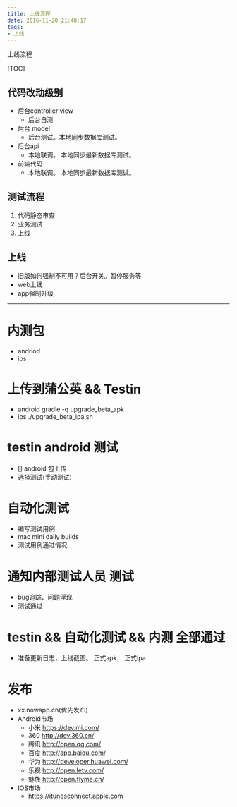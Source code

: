 ```yaml
---
title: 上线流程
date: 2016-11-20 21:40:17
tags: 
- 上线
---
```


上线流程
<!--more-->

[TOC]
## 代码改动级别
-  后台controller view
    - 后台自测
- 后台 model
    - 后台测试。本地同步数据库测试。
- 后台api 
    - 本地联调。 本地同步最新数据库测试。
- 前端代码
    - 本地联调。 本地同步最新数据库测试。
## 测试流程
1. 代码静态审查
2. 业务测试
3. 上线
## 上线
- 旧版如何强制不可用？后台开关。暂停服务等
- web上线
- app强制升级
- - - - --
# 内测包
- andriod
- ios
#  上传到蒲公英 && Testin
- android gradle -q upgrade_beta_apk
- ios  ./upgrade_beta_ipa.sh
#  testin android 测试
- [] android 包上传
- 选择测试(手动测试)
#  自动化测试
- 编写测试用例
- mac mini  daily builds
- 测试用例通过情况
# 通知内部测试人员 测试
- bug追踪、问题浮现
- 测试通过
# testin && 自动化测试 && 内测 全部通过
- 准备更新日志，上线截图。 正式apk， 正式ipa
# 发布
- xx.nowapp.cn(优先发布)
- Android市场
    - 小米 https://dev.mi.com/
    - 360 http://dev.360.cn/
    - 腾讯 http://open.qq.com/
    - 百度 http://app.baidu.com/
    - 华为 http://developer.huawei.com/
    - 乐视 http://open.letv.com/
    - 魅族 http://open.flyme.cn/
- IOS市场
    - https://itunesconnect.apple.com
